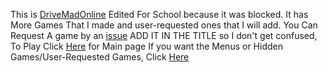 This is [DriveMadOnline](https://DriveMadOnline.github.io) Edited For School because it was blocked.
It has More Games That I made and user-requested ones that I will add. 
You Can Request A game by an [issue](https://github.com/unblockedgames2/unblockedgames2.github.io/issues/new) ADD IT IN THE TITLE so I don't get confused, 
To Play 
Click [Here](https://unblockedgames2.github.io) for Main page 
If you want the Menus or Hidden Games/User-Requested Games, Click [Here](https://unblockedgames2.github.io/menus)
